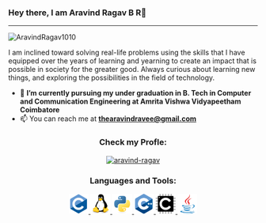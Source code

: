 ### Hey there, I am Aravind Ragav B R👋
---
<p align="left"> <img src="https://komarev.com/ghpvc/?username=AravindRagav1010&label=Profile%20views&color=0e75b6&style=flat" alt="AravindRagav1010" /> </p>
I am inclined toward solving real-life problems using the skills that I have equipped over the years of learning and yearning to create an impact that is possible in society for the greater good.  
Always curious about learning new things, and exploring the possibilities in the field of technology.  


  
- 🌱 **I’m currently pursuing my under graduation in B. Tech in Computer and Communication Engineering at Amrita Vishwa Vidyapeetham Coimbatore**
- 📫 You can reach me at **thearavindravee@gmail.com**

<h3 align="center">Check my Profle:</h3>
<p align="center">
<a href="https://www.linkedin.com/in/aravind-ragav/" target="blank"><img align="center" src="https://raw.githubusercontent.com/rahuldkjain/github-profile-readme-generator/master/src/images/icons/Social/linked-in-alt.svg" alt="aravind-ragav" height="30" width="40" /></a>
</p>

<h3 align="center">Languages and Tools:</h3>
<p align="center"> <a href="https://www.cprogramming.com/" target="_blank" rel="noreferrer"><img src="https://raw.githubusercontent.com/devicons/devicon/master/icons/c/c-original.svg" alt="c" width="40" height="40"/> </a> <a href="https://www.linux.org/" target="_blank" rel="noreferrer"> <img src="https://raw.githubusercontent.com/devicons/devicon/master/icons/linux/linux-original.svg" alt="linux" width="40" height="40"/> </a><a href="https://www.python.org" target="_blank" rel="noreferrer"> <img src="https://raw.githubusercontent.com/devicons/devicon/master/icons/python/python-original.svg" alt="python" width="40" height="40"/> </a><a href="https://isocpp.org/" target="_blank" rel="noreferrer"><img src="https://raw.githubusercontent.com/devicons/devicon/master/icons/cplusplus/cplusplus-original.svg" alt="c" width="40" height="40"/> </a><a href="https://www.embedded.com/" target="_blank" rel="noreferrer"><img src="https://raw.githubusercontent.com/devicons/devicon/master/icons/embeddedc/embeddedc-original.svg" alt="c" width="40" height="40"/> </a><a href="https://www.java.com/en/" target="_blank" rel="noreferrer"><img src="https://raw.githubusercontent.com/devicons/devicon/master/icons/java/java-original.svg" alt="c" width="40" height="40"/> </a></p>
